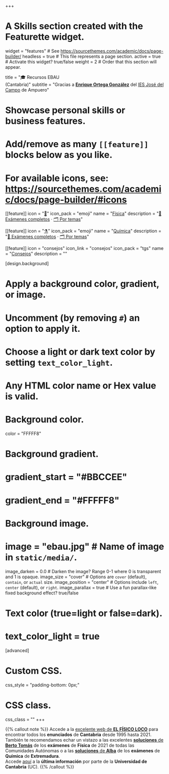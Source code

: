 +++
# A Skills section created with the Featurette widget.
widget = "features"  # See https://sourcethemes.com/academic/docs/page-builder/
headless = true  # This file represents a page section.
active = true  # Activate this widget? true/false
weight = 2  # Order that this section will appear.

title = "🎓 Recursos EBAU <br> (Cantabria)"
subtitle = "Gracias a [**Enrique Ortega González**](https://fisiquimicamente.com/equipo/enrique-ortega-gonzalez/) del [IES José del Campo](http://www.josedelcampo.com) de Ampuero"

# Showcase personal skills or business features.
# 
# Add/remove as many `[[feature]]` blocks below as you like.
# 
# For available icons, see: https://sourcethemes.com/academic/docs/page-builder/#icons

[[feature]]
  icon = "[🧲](fisica)"
  icon_pack = "emoji"
  name = "[Física](fisica)"
  description = "[📝 Exámenes completos](fisica/examenes-completos) · [🗂️ Por temas](fisica/por-temas)"  
  
[[feature]]
  icon = "[⚗️](quimica)"
  icon_pack = "emoji"
  name = "[Química](quimica)"
  description = "[📝 Exámenes completos](quimica/examenes-completos) · [🗂️ Por temas](quimica/por-temas)"
  
[[feature]]
  icon = "consejos"
  icon_link = "consejos"
  icon_pack = "tgs"
  name = "[Consejos](consejos)"
  description = ""  
  
  
[design.background]
  # Apply a background color, gradient, or image.
  #   Uncomment (by removing `#`) an option to apply it.
  #   Choose a light or dark text color by setting `text_color_light`.
  #   Any HTML color name or Hex value is valid.
  
  # Background color.
  color = "FFFFF8"
  
  # Background gradient.
  # gradient_start = "#BBCCEE"
  # gradient_end = "#FFFFF8"
  
  # Background image.
  # image = "ebau.jpg"  # Name of image in `static/media/`.
  image_darken = 0.0  # Darken the image? Range 0-1 where 0 is transparent and 1 is opaque.
  image_size = "cover"  #  Options are `cover` (default), `contain`, or `actual` size.
  image_position = "center"  # Options include `left`, `center` (default), or `right`.
  image_parallax = true  # Use a fun parallax-like fixed background effect? true/false

  # Text color (true=light or false=dark).
  # text_color_light = true    

[advanced]
 # Custom CSS. 
 css_style = "padding-bottom: 0px;"
 
 # CSS class.
 css_class = ""
+++

{{% callout note %}}
Accede a la [excelente web de **EL FÍSICO LOCO**](http://elfisicoloco.blogspot.com/p/pau-cantabria-new.html) para encontrar todos los **enunciados** de **Cantabria** desde 1995 hasta 2021.<br>También te recomendamos echar un vistazo a las excelentes [**soluciones** de **Berto Tomás**](https://drive.google.com/drive/folders/1fNpyfNiunGeeSJcT-MuvekLb-v69odcm) de los **exámenes** de **Física** de 2021 de todas las Comunidades Autónomas o a las [**soluciones** de **Alba**](https://drive.google.com/drive/folders/1fd3cAISbCqBRY3DtZm-k7QVVqLIqJCdR) de los **exámenes** de **Química** de **Extremadura**.<br>Accede [aquí](https://web.unican.es/admision/acceso-a-estudios-de-grado/evaluacion-de-bachillerato-para-el-acceso-a-la-universidad) a la **última información** por parte de la **Universidad de Cantabria** (UC).
{{% /callout %}}